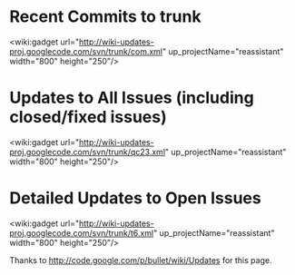 # Recent Commits to trunk #

<wiki:gadget url="http://wiki-updates-proj.googlecode.com/svn/trunk/com.xml" up\_projectName="reassistant" width="800"  height="250"/>

# Updates to All Issues (including closed/fixed issues) #

<wiki:gadget url="http://wiki-updates-proj.googlecode.com/svn/trunk/qc23.xml" up\_projectName="reassistant" width="800"  height="250"/>

# Detailed Updates to Open Issues #

<wiki:gadget url="http://wiki-updates-proj.googlecode.com/svn/trunk/t6.xml" up\_projectName="reassistant" width="800"  height="250"/>



Thanks to http://code.google.com/p/bullet/wiki/Updates for this page.